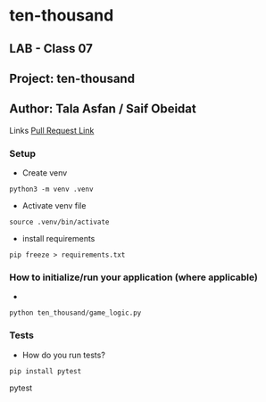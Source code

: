 # ten-thousand
## LAB - Class 07
## Project: ten-thousand
## Author: Tala Asfan / Saif Obeidat
Links 
[Pull Request Link](https://github.com/saifobe/ten-thousand/pull/3)

### Setup

- Create venv 
```
python3 -m venv .venv
``` 
- Activate venv file 
```
source .venv/bin/activate
```
- install requirements
```
pip freeze > requirements.txt
```


### How to initialize/run your application (where applicable)

-
 ```
python ten_thousand/game_logic.py
```


### Tests

- How do you run tests? 

```
pip install pytest
```
pytest
